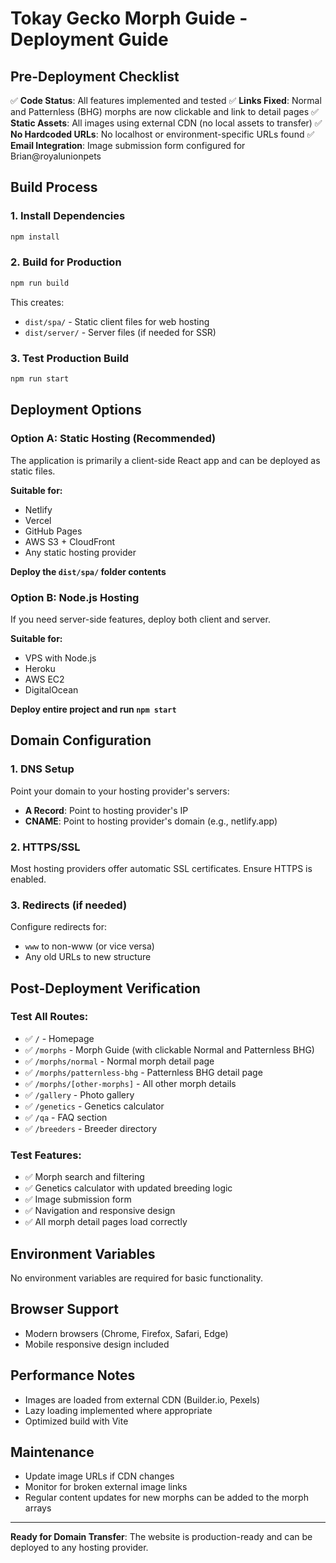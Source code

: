 # Tokay Gecko Morph Guide - Deployment Guide

## Pre-Deployment Checklist

✅ **Code Status**: All features implemented and tested
✅ **Links Fixed**: Normal and Patternless (BHG) morphs are now clickable and link to detail pages
✅ **Static Assets**: All images using external CDN (no local assets to transfer)
✅ **No Hardcoded URLs**: No localhost or environment-specific URLs found
✅ **Email Integration**: Image submission form configured for Brian@royalunionpets

## Build Process

### 1. Install Dependencies

```bash
npm install
```

### 2. Build for Production

```bash
npm run build
```

This creates:

- `dist/spa/` - Static client files for web hosting
- `dist/server/` - Server files (if needed for SSR)

### 3. Test Production Build

```bash
npm run start
```

## Deployment Options

### Option A: Static Hosting (Recommended)

The application is primarily a client-side React app and can be deployed as static files.

**Suitable for:**

- Netlify
- Vercel
- GitHub Pages
- AWS S3 + CloudFront
- Any static hosting provider

**Deploy the `dist/spa/` folder contents**

### Option B: Node.js Hosting

If you need server-side features, deploy both client and server.

**Suitable for:**

- VPS with Node.js
- Heroku
- AWS EC2
- DigitalOcean

**Deploy entire project and run `npm start`**

## Domain Configuration

### 1. DNS Setup

Point your domain to your hosting provider's servers:

- **A Record**: Point to hosting provider's IP
- **CNAME**: Point to hosting provider's domain (e.g., netlify.app)

### 2. HTTPS/SSL

Most hosting providers offer automatic SSL certificates. Ensure HTTPS is enabled.

### 3. Redirects (if needed)

Configure redirects for:

- `www` to non-www (or vice versa)
- Any old URLs to new structure

## Post-Deployment Verification

### Test All Routes:

- ✅ `/` - Homepage
- ✅ `/morphs` - Morph Guide (with clickable Normal and Patternless BHG)
- ✅ `/morphs/normal` - Normal morph detail page
- ✅ `/morphs/patternless-bhg` - Patternless BHG detail page
- ✅ `/morphs/[other-morphs]` - All other morph details
- ✅ `/gallery` - Photo gallery
- ✅ `/genetics` - Genetics calculator
- ✅ `/qa` - FAQ section
- ✅ `/breeders` - Breeder directory

### Test Features:

- ✅ Morph search and filtering
- ✅ Genetics calculator with updated breeding logic
- ✅ Image submission form
- ✅ Navigation and responsive design
- ✅ All morph detail pages load correctly

## Environment Variables

No environment variables are required for basic functionality.

## Browser Support

- Modern browsers (Chrome, Firefox, Safari, Edge)
- Mobile responsive design included

## Performance Notes

- Images are loaded from external CDN (Builder.io, Pexels)
- Lazy loading implemented where appropriate
- Optimized build with Vite

## Maintenance

- Update image URLs if CDN changes
- Monitor for broken external image links
- Regular content updates for new morphs can be added to the morph arrays

---

**Ready for Domain Transfer**: The website is production-ready and can be deployed to any hosting provider.
